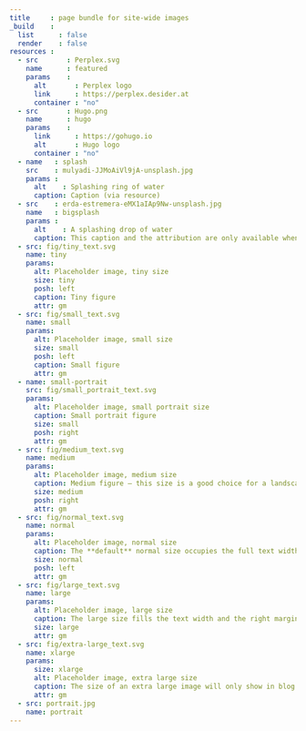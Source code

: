```yaml
---
title     : page bundle for site-wide images
_build    :
  list      : false
  render    : false
resources :
  - src       : Perplex.svg
    name      : featured
    params    :
      alt       : Perplex logo
      link      : https://perplex.desider.at
      container : "no"
  - src       : Hugo.png
    name      : hugo
    params    :
      link      : https://gohugo.io
      alt       : Hugo logo
      container : "no"
  - name   : splash
    src    : mulyadi-JJMoAiVl9jA-unsplash.jpg
    params :
      alt    : Splashing ring of water
      caption: Caption (via resource)
  - src    : erda-estremera-eMX1aIAp9Nw-unsplash.jpg
    name   : bigsplash
    params :
      alt    : A splashing drop of water
      caption: This caption and the attribution are only available when we register an image as a resource in the front-matter
  - src: fig/tiny_text.svg
    name: tiny
    params:
      alt: Placeholder image, tiny size
      size: tiny
      posh: left
      caption: Tiny figure
      attr: gm
  - src: fig/small_text.svg
    name: small
    params:
      alt: Placeholder image, small size
      size: small 
      posh: left
      caption: Small figure
      attr: gm
  - name: small-portrait
    src: fig/small_portrait_text.svg
    params:
      alt: Placeholder image, small portrait size
      caption: Small portrait figure
      size: small
      posh: right
      attr: gm
  - src: fig/medium_text.svg
    name: medium
    params:
      alt: Placeholder image, medium size
      caption: Medium figure – this size is a good choice for a landscape ratio. 
      size: medium 
      posh: right
      attr: gm
  - src: fig/normal_text.svg
    name: normal
    params:
      alt: Placeholder image, normal size
      caption: The **default** normal size occupies the full text width. If the margin is available, the caption is placed there.
      size: normal
      posh: left
      attr: gm
  - src: fig/large_text.svg
    name: large
    params:
      alt: Placeholder image, large size
      caption: The large size fills the text width and the right margin on documenation pages. The text of the caption is constrained to the text width. The attribution is placed in the right margin an on the right as usual.
      size: large
      attr: gm
  - src: fig/extra-large_text.svg
    name: xlarge
    params:
      size: xlarge
      alt: Placeholder image, extra large size
      caption: The size of an extra large image will only show in blog and article pages. It’s treated here like a large image, because the sidebar occupies the left margin.
      attr: gm
  - src: portrait.jpg
    name: portrait
---
```

